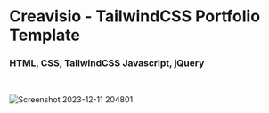 
# Creavisio - TailwindCSS Portfolio Template

<h3>HTML, CSS, TailwindCSS Javascript, jQuery</h3>

</br>

![Screenshot 2023-12-11 204801](https://github.com/skupta12/Creavisio/assets/89469062/e4a8694d-15fa-4614-a727-9aaa22bc49d5)
